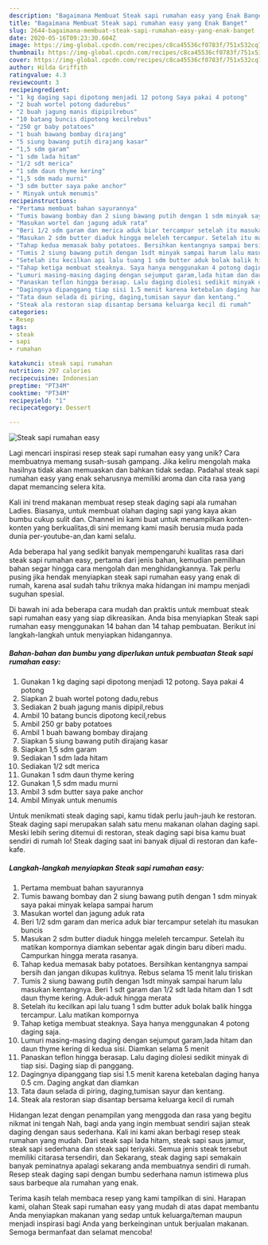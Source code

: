 ```yaml
---
description: "Bagaimana Membuat Steak sapi rumahan easy yang Enak Banget"
title: "Bagaimana Membuat Steak sapi rumahan easy yang Enak Banget"
slug: 2644-bagaimana-membuat-steak-sapi-rumahan-easy-yang-enak-banget
date: 2020-05-16T09:23:30.604Z
image: https://img-global.cpcdn.com/recipes/c8ca45536cf0783f/751x532cq70/steak-sapi-rumahan-easy-foto-resep-utama.jpg
thumbnail: https://img-global.cpcdn.com/recipes/c8ca45536cf0783f/751x532cq70/steak-sapi-rumahan-easy-foto-resep-utama.jpg
cover: https://img-global.cpcdn.com/recipes/c8ca45536cf0783f/751x532cq70/steak-sapi-rumahan-easy-foto-resep-utama.jpg
author: Hilda Griffith
ratingvalue: 4.3
reviewcount: 3
recipeingredient:
- "1 kg daging sapi dipotong menjadi 12 potong Saya pakai 4 potong"
- "2 buah wortel potong dadurebus"
- "2 buah jagung manis dipipilrebus"
- "10 batang buncis dipotong kecilrebus"
- "250 gr baby potatoes"
- "1 buah bawang bombay dirajang"
- "5 siung bawang putih dirajang kasar"
- "1,5 sdm garam"
- "1 sdm lada hitam"
- "1/2 sdt merica"
- "1 sdm daun thyme kering"
- "1,5 sdm madu murni"
- "3 sdm butter saya pake anchor"
- " Minyak untuk menumis"
recipeinstructions:
- "Pertama membuat bahan sayurannya"
- "Tumis bawang bombay dan 2 siung bawang putih dengan 1 sdm minyak saya pakai minyak kelapa sampai harum"
- "Masukan wortel dan jagung aduk rata"
- "Beri 1/2 sdm garam dan merica aduk biar tercampur setelah itu masukan buncis"
- "Masukan 2 sdm butter diaduk hingga meleleh tercampur. Setelah itu matikan kompornya diamkan sebentar agak dingin baru diberi madu. Campurkan hingga merata rasanya."
- "Tahap kedua memasak baby potatoes. Bersihkan kentangnya sampai bersih dan jangan dikupas kulitnya. Rebus selama 15 menit lalu tiriskan"
- "Tumis 2 siung bawang putih dengan 1sdt minyak sampai harum lalu masukan kentangnya. Beri 1 sdt garam dan 1/2 sdt lada hitam dan 1 sdt daun thyme kering. Aduk-aduk hingga merata"
- "Setelah itu kecilkan api lalu tuang 1 sdm butter aduk bolak balik hingga tercampur. Lalu matikan kompornya"
- "Tahap ketiga membuat steaknya. Saya hanya menggunakan 4 potong daging saja."
- "Lumuri masing-masing daging dengan sejumput garam,lada hitam dan daun thyme kering di kedua sisi. Diamkan selama 5 menit"
- "Panaskan teflon hingga berasap. Lalu daging diolesi sedikit minyak di tiap sisi. Daging siap di panggang."
- "Dagingnya dipanggang tiap sisi 1.5 menit karena ketebalan daging hanya 0.5 cm. Daging angkat dan diamkan"
- "Tata daun selada di piring, daging,tumisan sayur dan kentang."
- "Steak ala restoran siap disantap bersama keluarga kecil di rumah"
categories:
- Resep
tags:
- steak
- sapi
- rumahan

katakunci: steak sapi rumahan 
nutrition: 297 calories
recipecuisine: Indonesian
preptime: "PT34M"
cooktime: "PT34M"
recipeyield: "1"
recipecategory: Dessert

---
```



![Steak sapi rumahan easy](https://img-global.cpcdn.com/recipes/c8ca45536cf0783f/751x532cq70/steak-sapi-rumahan-easy-foto-resep-utama.jpg)

Lagi mencari inspirasi resep steak sapi rumahan easy yang unik? Cara membuatnya memang susah-susah gampang. Jika keliru mengolah maka hasilnya tidak akan memuaskan dan bahkan tidak sedap. Padahal steak sapi rumahan easy yang enak seharusnya memiliki aroma dan cita rasa yang dapat memancing selera kita.

Kali ini trend makanan membuat resep steak daging sapi ala rumahan Ladies. Biasanya, untuk membuat olahan daging sapi yang kaya akan bumbu cukup sulit dan. Channel ini kami buat untuk menampilkan konten-konten yang berkualitas,di sini memang kami masih berusia muda pada dunia per-youtube-an,dan kami selalu.

Ada beberapa hal yang sedikit banyak mempengaruhi kualitas rasa dari steak sapi rumahan easy, pertama dari jenis bahan, kemudian pemilihan bahan segar hingga cara mengolah dan menghidangkannya. Tak perlu pusing jika hendak menyiapkan steak sapi rumahan easy yang enak di rumah, karena asal sudah tahu triknya maka hidangan ini mampu menjadi suguhan spesial.


Di bawah ini ada beberapa cara mudah dan praktis untuk membuat steak sapi rumahan easy yang siap dikreasikan. Anda bisa menyiapkan Steak sapi rumahan easy menggunakan 14 bahan dan 14 tahap pembuatan. Berikut ini langkah-langkah untuk menyiapkan hidangannya.

<!--inarticleads1-->

##### Bahan-bahan dan bumbu yang diperlukan untuk pembuatan Steak sapi rumahan easy:

1. Gunakan 1 kg daging sapi dipotong menjadi 12 potong. Saya pakai 4 potong
1. Siapkan 2 buah wortel potong dadu,rebus
1. Sediakan 2 buah jagung manis dipipil,rebus
1. Ambil 10 batang buncis dipotong kecil,rebus
1. Ambil 250 gr baby potatoes
1. Ambil 1 buah bawang bombay dirajang
1. Siapkan 5 siung bawang putih dirajang kasar
1. Siapkan 1,5 sdm garam
1. Sediakan 1 sdm lada hitam
1. Sediakan 1/2 sdt merica
1. Gunakan 1 sdm daun thyme kering
1. Gunakan 1,5 sdm madu murni
1. Ambil 3 sdm butter saya pake anchor
1. Ambil  Minyak untuk menumis


Untuk menikmati steak daging sapi, kamu tidak perlu jauh-jauh ke restoran. Steak daging sapi merupakan salah satu menu makanan olahan daging sapi. Meski lebih sering ditemui di restoran, steak daging sapi bisa kamu buat sendiri di rumah lo! Steak daging saat ini banyak dijual di restoran dan kafe-kafe. 

<!--inarticleads2-->

##### Langkah-langkah menyiapkan Steak sapi rumahan easy:

1. Pertama membuat bahan sayurannya
1. Tumis bawang bombay dan 2 siung bawang putih dengan 1 sdm minyak saya pakai minyak kelapa sampai harum
1. Masukan wortel dan jagung aduk rata
1. Beri 1/2 sdm garam dan merica aduk biar tercampur setelah itu masukan buncis
1. Masukan 2 sdm butter diaduk hingga meleleh tercampur. Setelah itu matikan kompornya diamkan sebentar agak dingin baru diberi madu. Campurkan hingga merata rasanya.
1. Tahap kedua memasak baby potatoes. Bersihkan kentangnya sampai bersih dan jangan dikupas kulitnya. Rebus selama 15 menit lalu tiriskan
1. Tumis 2 siung bawang putih dengan 1sdt minyak sampai harum lalu masukan kentangnya. Beri 1 sdt garam dan 1/2 sdt lada hitam dan 1 sdt daun thyme kering. Aduk-aduk hingga merata
1. Setelah itu kecilkan api lalu tuang 1 sdm butter aduk bolak balik hingga tercampur. Lalu matikan kompornya
1. Tahap ketiga membuat steaknya. Saya hanya menggunakan 4 potong daging saja.
1. Lumuri masing-masing daging dengan sejumput garam,lada hitam dan daun thyme kering di kedua sisi. Diamkan selama 5 menit
1. Panaskan teflon hingga berasap. Lalu daging diolesi sedikit minyak di tiap sisi. Daging siap di panggang.
1. Dagingnya dipanggang tiap sisi 1.5 menit karena ketebalan daging hanya 0.5 cm. Daging angkat dan diamkan
1. Tata daun selada di piring, daging,tumisan sayur dan kentang.
1. Steak ala restoran siap disantap bersama keluarga kecil di rumah


Hidangan lezat dengan penampilan yang menggoda dan rasa yang begitu nikmat ini tengah Nah, bagi anda yang ingin membuat sendiri sajian steak daging dengan saus sederhana. Kali ini kami akan berbagi resep steak rumahan yang mudah. Dari steak sapi lada hitam, steak sapi saus jamur, steak sapi sederhana dan steak sapi teriyaki. Semua jenis steak tersebut memiliki citarasa tersendiri, dan Sekarang, steak daging sapi semakain banyak peminatnya apalagi sekarang anda membuatnya sendiri di rumah. Resep steak daging sapi dengan bumbu sederhana namun istimewa plus saus barbeque ala rumahan yang enak. 

Terima kasih telah membaca resep yang kami tampilkan di sini. Harapan kami, olahan Steak sapi rumahan easy yang mudah di atas dapat membantu Anda menyiapkan makanan yang sedap untuk keluarga/teman maupun menjadi inspirasi bagi Anda yang berkeinginan untuk berjualan makanan. Semoga bermanfaat dan selamat mencoba!

